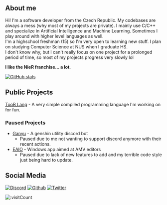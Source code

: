 ## About me

Hi! I'm a software developer from the Czech Republic. My codebases are always a mess (why most of my projects are private). I mainly use C/C++ and specialize in Artificial Intelligence and Machine Learning. Sometimes I play around with higher level languages as well.<br>
I'm a highschool freshman (15) so I'm very open to learning new stuff. I plan on studying Computer Science at NUS when I graduate HS.  
I don't know why, but I can't really focus on one project for a prolonged period of time, so most of my projects progress very slowly lol

<b>I like the NieR franchise... a lot.</b>

[![GitHub stats](https://github-readme-stats.vercel.app/api?username=marceleenuh&theme=dark)](https://github.com/anuraghazra/github-readme-stats)

## Public Projects
[TooB Lang](https://github.com/marceleenuh/2b-lang) - A very simple compiled programming language I'm working on for fun.<br>

### Paused Projects
- [Ganyu](https://github.com/marceleenuh/ganyu-bot) - A genshin utility discord bot
  - Paused due to me not wanting to support discord anymore with their recent actions.
- [EAIO](https://github.com/marceleenuh/eaio) - Windows app aimed at AMV editors
  - Paused due to lack of new features to add and my terrible code style just being hard to update.

## Social Media
[![Discord](https://img.shields.io/badge/discord-%237289DA.svg?&logo=discord&style=for-the-badge&logoColor=white)](https://discord.com/users/970732687763599400)
[![Github](https://img.shields.io/badge/github-%23333333.svg?&logo=github&style=for-the-badge&logoColor=white)](https://github.com/marceleenuh)
[![Twitter](https://img.shields.io/badge/twitter-%231C9CEA.svg?&logo=twitter&style=for-the-badge&logoColor=white)](https://twitter.com/marceleenuh)

![:visitCount](https://count.getloli.com/get/@AMEXif?theme=asoul)
